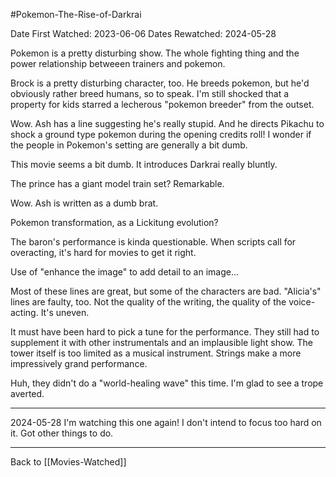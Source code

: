 #Pokemon-The-Rise-of-Darkrai

Date First Watched:  2023-06-06
Dates Rewatched:  2024-05-28

Pokemon is a pretty disturbing show.  The whole fighting thing and the power relationship betweeen trainers and pokemon.

Brock is a pretty disturbing character, too.  He breeds pokemon, but he'd obviously rather breed humans, so to speak.  I'm still shocked that a property for kids starred a lecherous "pokemon breeder" from the outset.

Wow.  Ash has a line suggesting he's really stupid.  And he directs Pikachu to shock a ground type pokemon during the opening credits roll!  I wonder if the people in Pokemon's setting are generally a bit dumb.

This movie seems a bit dumb.  It introduces Darkrai really bluntly.

The prince has a giant model train set?  Remarkable.

Wow.  Ash is written as a dumb brat.

Pokemon transformation, as a Lickitung evolution?

The baron's performance is kinda questionable.  When scripts call for overacting, it's hard for movies to get it right.

Use of "enhance the image" to add detail to an image...

Most of these lines are great, but some of the characters are bad.  "Alicia's" lines are faulty, too.  Not the quality of the writing, the quality of the voice-acting.  It's uneven.

It must have been hard to pick a tune for the performance.  They still had to supplement it with other instrumentals and an implausible light show.  The tower itself is too limited as a musical instrument.  Strings make a more impressively grand performance.

Huh, they didn't do a "world-healing wave" this time.  I'm glad to see a trope averted.

---
2024-05-28
I'm watching this one again!  I don't intend to focus too hard on it.  Got other things to do.

---
Back to [[Movies-Watched]]
